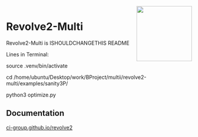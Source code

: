 <img  align="right" width="150" height="150"  src="/docs/source/logo.png">

# Revolve2-Multi

Revolve2-Multi is ISHOULDCHANGETHIS README

Lines in Terminal:

source .venv/bin/activate

cd /home/ubuntu/Desktop/work/BProject/multii/revolve2-multi/examples/sanity3P/

python3 optimize.py 

## Documentation
[ci-group.github.io/revolve2](https://ci-group.github.io/revolve2/)

